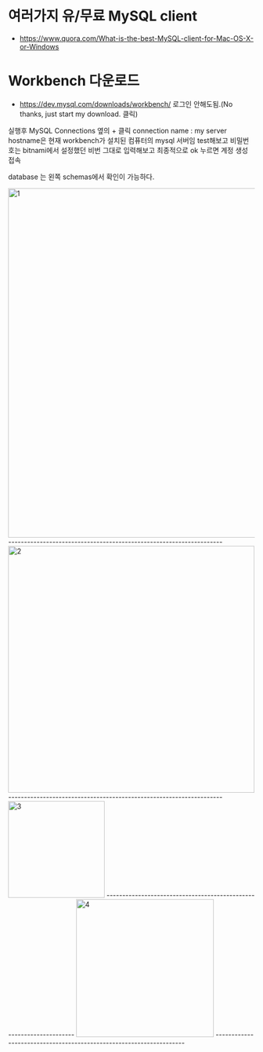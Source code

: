 # 여러가지 유/무료 MySQL client
- https://www.quora.com/What-is-the-best-MySQL-client-for-Mac-OS-X-or-Windows

# Workbench 다운로드
- https://dev.mysql.com/downloads/workbench/    로그인 안해도됨.(No thanks, just start my download. 클릭)

실행후 MySQL Connections 옆의 + 클릭
connection name : my server
hostname은 현재 workbench가 설치된 컴퓨터의 mysql 서버임
test해보고 비밀번호는 bitnami에서 설정했던 비번 그대로 입력해보고 최종적으로 ok 누르면 계정 생성
접속

database 는 왼쪽 schemas에서 확인이 가능하다.


<img width="712" alt="1" src="https://user-images.githubusercontent.com/34879309/71427383-7f250200-26fb-11ea-8d53-51fa5db11b4d.PNG">
--------------------------------------------------------------------
<img width="503" alt="2" src="https://user-images.githubusercontent.com/34879309/71427392-92d06880-26fb-11ea-85be-6a858d7bfce9.PNG">
--------------------------------------------------------------------
<img width="197" alt="3" src="https://user-images.githubusercontent.com/34879309/71427393-949a2c00-26fb-11ea-84e3-5bd0b75e3c1e.PNG">
--------------------------------------------------------------------
<img width="281" alt="4" src="https://user-images.githubusercontent.com/34879309/71427394-9532c280-26fb-11ea-994f-edf5e9389630.PNG">
--------------------------------------------------------------------

